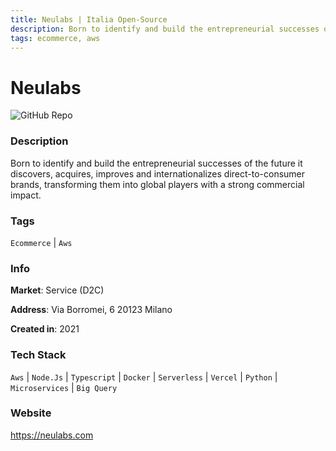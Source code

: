```yaml
---
title: Neulabs | Italia Open-Source
description: Born to identify and build the entrepreneurial successes of the future it discovers, acquires, improves and internationalizes direct-to-consumer brands, transforming them into global players with a strong commercial impact.
tags: ecommerce, aws
---
```

        

# Neulabs

![GitHub Repo](https://img.shields.io/static/v1?label=category&message=companies&color=green)

### Description

Born to identify and build the entrepreneurial successes of the future it discovers, acquires, improves and internationalizes direct-to-consumer brands, transforming them into global players with a strong commercial impact.

### Tags

`Ecommerce` | `Aws`

### Info

**Market**: Service (D2C)

**Address**: Via Borromei, 6 20123 Milano

**Created in**: 2021

### Tech Stack

`Aws` | `Node.Js` | `Typescript` | `Docker` | `Serverless` | `Vercel` | `Python` | `Microservices` | `Big Query`

### Website

https://neulabs.com